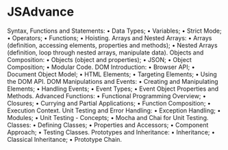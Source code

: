 # JSAdvance
Syntax, Functions and Statements:
• Data Types;
• Variables;
• Strict Mode;
• Operators;
• Functions;
• Hoisting.
Arrays and Nested Arrays:
• Arrays (definition, accessing elements, properties and methods);
• Nested Arrays (definition, loop through nested arrays, manipulate data).
Objects and Composition:
• Objects (object and properties);
• JSON;
• Object Composition;
• Modular Code.
DOM Introduction:
• Browser API;
• Document Object Model;
• HTML Elements;
• Targeting Elements;
• Using the DOM API.
DOM Manipulations and Events:
• Creating and Manipulating Elements;
• Handling Events;
• Event Types;
• Event Object Properties and Methods.
Advanced Functions:
• Functional Programming Overview;
• Closures;
• Currying and Partial Applications;
• Function Composition;
• Execution Context.
Unit Testing and Error Handling:
• Exception Handling;
• Modules;
• Unit Testing - Concepts;
• Mocha and Chai for Unit Testing.
Classes:
• Defining Classes;
• Properties and Accessors;
• Component Approach;
• Testing Classes.
Prototypes and Inheritance:
• Inheritance;
• Classical Inheritance;
• Prototype Chain.
